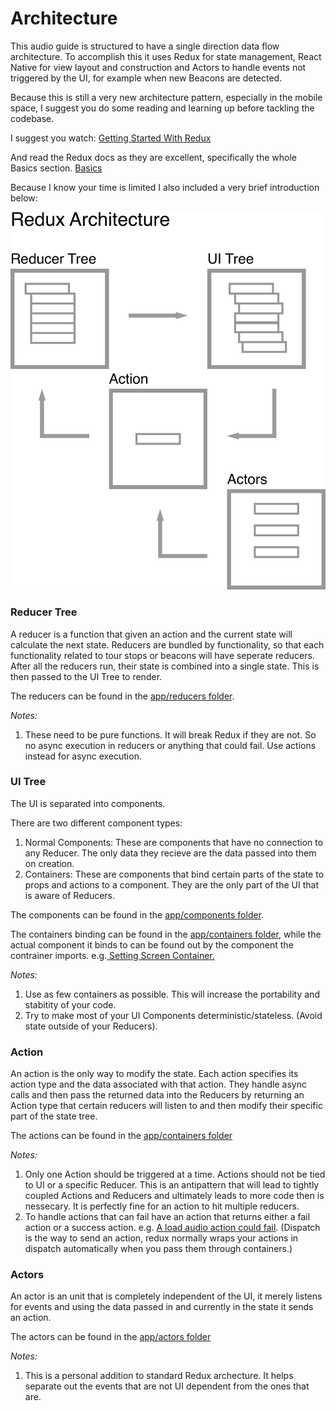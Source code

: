# Architecture

This audio guide is structured to have a single direction data flow architecture. To accomplish this it uses Redux for state management, React Native for view layout and construction and Actors to handle events not triggered by the UI, for example when new Beacons are detected.

Because this is still a very new architecture pattern, especially in the mobile space, I suggest you do some reading and learning up before tackling the codebase.

I suggest you watch:
[Getting Started With Redux](https://egghead.io/courses/getting-started-with-redux)

And read the Redux docs as they are excellent, specifically the whole Basics section.
[Basics](https://redux.js.org/docs/basics/)

Because I know your time is limited I also included a very brief introduction below:


![Redux Architecture](assets/reduxArchitecture.png)

### Reducer Tree
A reducer is a function that given an action and the current state will calculate the next state. Reducers are bundled by functionality, so that each functionality related to tour stops or beacons will have seperate reducers. After all the reducers run, their state is combined into a single state. This is then passed to the UI Tree to render.

The reducers can be found in the [app/reducers folder](../app/reducers).

*Notes:*  

1. These need to be pure functions. It will break Redux if they are not. So no async execution in reducers or anything that could fail. Use actions instead for async execution.


### UI Tree
The UI is separated into components.

There are two different component types:  

1. Normal Components: These are components that have no connection to any Reducer. The only data they recieve are the data passed into them on creation.
2. Containers: These are components that bind certain parts of the state to props and actions to a component. They are the only part of the UI that is aware of Reducers.


The components can be found in the [app/components folder](../app/components).

The containers binding can be found in the [app/containers folder](../app/containers), while the actual component it binds to can be found out by the component the contrainer imports. e.g.[ Setting Screen Container.](../app/containers/settings.js#L5)

*Notes:*  

1. Use as few containers as possible. This will increase the portability and stabitity of your code.  
2. Try to make most of your UI Components deterministic/stateless. (Avoid state outside of your Reducers).  


### Action
An action is the only way to modify the state. Each action specifies its action type and the data associated with that action. They handle async calls and then pass the returned data into the Reducers by returning an Action type that certain reducers will listen to and then modify their specific part of the state tree.

The actions can be found in the [app/containers folder](../app/containers)


*Notes:*  

1. Only one Action should be triggered at a time. Actions should not be tied to UI or a specific Reducer. This is an antipattern that will lead to tightly coupled Actions and Reducers and ultimately leads to more code then is nessecary. It is perfectly fine for an action to hit multiple reducers.  
2. To handle actions that can fail have an action that returns either a fail action or a success action. e.g. [A load audio action could fail](../app/actions/audio.js#L139). (Dispatch is the way to send an action, redux normally wraps your actions in dispatch automatically when you pass them through containers.)


### Actors
An actor is an unit that is completely independent of the UI, it merely listens for events and using the data passed in and currently in the state it sends an action.

The actors can be found in the [app/actors folder](../app/actors)

*Notes:*

1. This is a personal addition to standard Redux archecture. It helps separate out the events that are not UI dependent from the ones that are.
